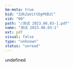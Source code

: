 ```yaml
---
bm-meta: true
bid: "ZdkZaUittDgPKBzC"
vid: "00"
path: "/测试 2023.06.03-1.pdf"
name: "测试 2023.06.03-1"
ext: pdf
visual: false
type: "unknown"
status: "unread"
---
```

undefined